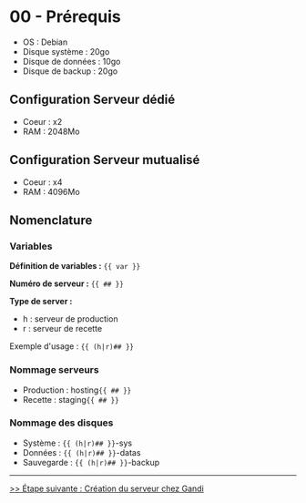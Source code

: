 # 00 - Prérequis

- OS : Debian
- Disque système : 20go
- Disque de données : 10go
- Disque de backup : 20go

## Configuration Serveur dédié

- Coeur : x2
- RAM : 2048Mo

## Configuration Serveur mutualisé

- Coeur : x4
- RAM : 4096Mo

## Nomenclature

### Variables

**Définition de variables :** ```{{ var }}```

**Numéro de serveur :** ```{{ ## }}```

**Type de server :**

- h : serveur de production
- r : serveur de recette

Exemple d'usage : ```{{ (h|r)## }}```

### Nommage serveurs

- Production : hosting```{{ ## }}```
- Recette : staging```{{ ## }}```

### Nommage des disques

- Système : ```{{ (h|r)## }}```-sys
- Données : ```{{ (h|r)## }}```-datas
- Sauvegarde : ```{{ (h|r)## }}```-backup

---
[>> Étape suivante : Création du serveur chez Gandi](01-create-Gandi-server.md)
